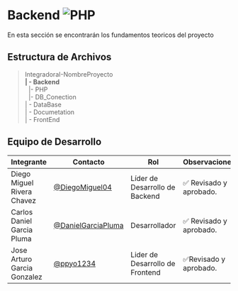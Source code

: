 # Backend  ![PHP](https://img.shields.io/badge/PHP-777BB4?style=for-the-badge&logo=php&logoColor=white)


 En esta sección se encontrarán los fundamentos teoricos del proyecto

## Estructura de Archivos

>IntegradoraI-NombreProyecto<br>
>**| - Backend**<br>
>&nbsp;&nbsp;|- PHP<br>
>&nbsp;&nbsp;|- DB_Conection<br>
>| - DataBase<br>
>| - Documetation<br>
>| - FrontEnd


## Equipo de Desarrollo

|Integrante|Contacto|Rol|Observaciones|
|------------|--------|---|---|
|Diego Miguel Rivera Chavez|[@DiegoMiguel04](https://github.com/DiegoMiguel04)|Líder de Desarrollo de Backend|✅ Revisado y aprobado.|
|Carlos Daniel Garcia Pluma|[@DanielGarciaPluma](https://github.com/DanielGarciaPluma)|Desarrollador|✅ Revisado y aprobado.|
|Jose Arturo Garcia Gonzalez|[@ppyo1234](https://github.com/ppyo1234)|Lider de Desarrollo de Frontend|✅Revisado y aprobado.|